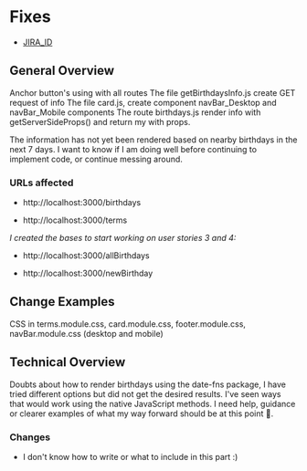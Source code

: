# Fixes

- [JIRA_ID](https://humandecode.atlassian.net/jira/software/c/projects/BDA/boards/25?modal=detail&selectedIssue=BDA-8&quickFilter=51)

## General Overview
Anchor button's using with all routes
The file getBirthdaysInfo.js create GET request of info
The file card.js, create component
navBar_Desktop and navBar_Mobile components
The route birthdays.js render info with getServerSideProps() and return my <Card/> with props.

The information has not yet been rendered based on nearby birthdays in the next 7 days.
I want to know if I am doing well before continuing to implement code, or continue messing around.
### URLs affected

- http://localhost:3000/birthdays

- http://localhost:3000/terms

*I created the bases to start working on user stories 3 and 4:*

- http://localhost:3000/allBirthdays

- http://localhost:3000/newBirthday


## Change Examples
CSS in terms.module.css, card.module.css, footer.module.css, navBar.module.css (desktop and mobile)

## Technical Overview
Doubts about how to render birthdays using the date-fns package, I have tried different options but did not get the desired results. I've seen ways that would work using the native JavaScript methods. I need help, guidance or clearer examples of what my way forward should be at this point 🙏.

### Changes

- I don't know how to write or what to include in this part :)
